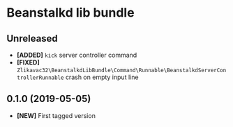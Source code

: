 # Beanstalkd lib bundle

## Unreleased

* **[ADDED]** `kick` server controller command
* **[FIXED]** `Zlikavac32\BeanstalkdLibBundle\Command\Runnable\BeanstalkdServerControllerRunnable` crash on empty input line

## 0.1.0 (2019-05-05)

* **[NEW]** First tagged version
